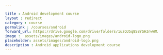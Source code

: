 ```yaml
---

title : Android development course
layout : redirect
category : course
permalink : /courses/android
forward_url: https://drive.google.com/drive/folders/1uzQJ5q8S8rSH3nwWMJzD1sXzOxFv55km?usp=sharing
image :  assets/images/android-logo.png
placeholder: assets/images/android-logo.png
description : Android applications development course
---
```


